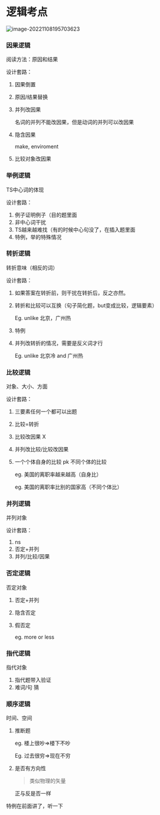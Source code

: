 # 逻辑考点

![image-20221108195703623](https://xingqiu-tuchuang-1256524210.cos.ap-shanghai.myqcloud.com/3978/image-20221108195703623.png)



### 因果逻辑

阅读方法：原因和结果

设计套路：

1. 因果倒置

2. 原因/结果替换

3. 并列改因果

   名词的并列不能改因果，但是动词的并列可以改因果

4. 隐含因果

   make, enviroment

5. 比较对象改因果

### 举例逻辑

TS中心词的体现

设计套路：

1. 例子证明例子（目的题里面
2. 非中心词干扰
3. TS越来越难找（有的时候中心句没了，在插入题里面
4. 特例，举的特殊情况

### 转折逻辑

转折意味（相反的词）

设计套路：

1. 如果答案在转折前，则干扰在转折后，反之亦然。

2. 转折和比较可以互换（句子简化题，but变成比较，逻辑要素）

   Eg. unlike 北京，广州热

3. 特例

4. 并列改转折的情况，需要是反义词才行

   Eg. unlike 北京冷 and 广州热

### 比较逻辑

对象、大小、方面

设计套路：

1. 三要素任何一个都可以出题

2. 比较=转折

3. 比较改因果 X

4. 并列改比较/比较改因果

5. 一个个体自身的比较 pk 不同个体的比较

   eg. 美国的离职率越来越高（自身比）

   eg. 美国的离职率比别的国家高（不同个体比）

### 并列逻辑

并列对象

设计套路：

1. ns
2. 否定+并列
3. 并列/比较/因果

### 否定逻辑

否定对象

1. 否定+并列

2. 隐含否定

3. 假否定

   eg. more or less

### 指代逻辑

指代对象

1. 指代题带入验证
2. 难词/句 猜

### 顺序逻辑

时间、空间

1. 推断题

   eg. 楼上很吵=>楼下不吵

   Eg. 过去很穷=>现在不穷

2. 是否有方向性

   > 类似物理的矢量

   正与反是否一样



特例在前面讲了，听一下
